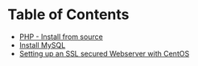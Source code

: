 # Table of Contents

* [PHP - Install from source](../../tree/php_install_from_source)
* [Install MySQL](../../tree/install_mysql)
* [Setting up an SSL secured Webserver with CentOS](../../tree/centos_ssl)

